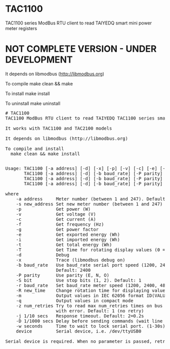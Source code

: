 # TAC1100
TAC1100 series ModBus RTU client to read TAIYEDQ smart mini power meter registers

# NOT COMPLETE VERSION - UNDER DEVELOPMENT

It depends on libmodbus (http://libmodbus.org)

To compile
  make clean && make

To install
  make install

To uninstall
  make uninstall

<PRE>
# TAC1100
TAC1100 ModBus RTU client to read TAIYEDQ TAC1100 series smart mini power meter registers

It works with TAC1100 and TAC2100 models

It depends on libmodbus (http://libmodbus.org)

To compile and install
  make clean && make install

<PRE>
Usage: TAC1100 [-a address] [-d] [-x] [-p] [-v] [-c] [-e] [-i] [-t] [-f] [-g] [-T] [[-m]|[-q]] [-b baud_rate] [-P parity] [-S bit] [-z num_retries] [-j seconds] [-w seconds] device
       TAC1100 [-a address] [-d] [-b baud_rate] [-P parity] [-S bit] -s new_address device
       TAC1100 [-a address] [-d] [-b baud_rate] [-P parity] [-S bit] -r baud_rate device 
       TAC1100 [-a address] [-d] [-b baud_rate] [-P parity] [-S bit] -R new_time device

where
    -a address     Meter number (between 1 and 247). Default: 1
    -s new_address Set new meter number (between 1 and 247)
    -p             Get power (W)
    -v             Get voltage (V)
    -c             Get current (A)
    -f             Get frequency (Hz)
    -g             Get power factor
    -e             Get exported energy (Wh)
    -i             Get imported energy (Wh)
    -t             Get total energy (Wh)
    -T             Get Time for rotating display values (0 = no rotation) 
    -d             Debug
    -x             Trace (libmodbus debug on)
    -b baud_rate   Use baud_rate serial port speed (1200, 2400, 4800, 9600)
                   Default: 2400
    -P parity      Use parity (E, N, O)
    -S bit         Use stop bits (1, 2). Default: 1
    -r baud_rate   Set baud_rate meter speed (1200, 2400, 4800, 9600)
    -R new_time    Change rotation time for displaying values (0 - 30s) (0 = no totation)
    -m             Output values in IEC 62056 format ID(VALUE*UNIT)
    -q             Output values in compact mode
    -z num_retries Try to read max num_retries times on bus before exiting
                   with error. Default: 1 (no retry)
    -j 1/10 secs   Response timeout. Default: 2=0.2s
    -D 1/1000 secs Delay before sending commands (wait line set). Default: 30=0.03s
    -w seconds     Time to wait to lock serial port. (1-30s) Default: 0s
    device         Serial device, i.e. /dev/ttyUSB0

Serial device is required. When no parameter is passed, retrives all values</PRE>
